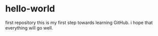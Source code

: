 # hello-world
first repository
this is my first step towards learning GitHub.
i hope that everything will go well.

